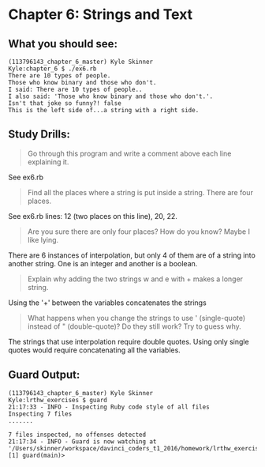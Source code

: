 # Chapter 6: Strings and Text

## What you should see:
```
(113796143_chapter_6_master) Kyle Skinner
Kyle:chapter_6 $ ./ex6.rb
There are 10 types of people.
Those who know binary and those who don't.
I said: There are 10 types of people..
I also said: 'Those who know binary and those who don't.'.
Isn't that joke so funny?! false
This is the left side of...a string with a right side.
```


## Study Drills:
>Go through this program and write a comment above each line explaining it.

See ex6.rb

>Find all the places where a string is put inside a string. There are four places.

See ex6.rb lines: 12 (two places on this line), 20, 22.

>Are you sure there are only four places? How do you know? Maybe I like lying.

There are 6 instances of interpolation, but only 4 of them are of a string into another string.  One is an integer and another is a boolean.

>Explain why adding the two strings w and e with + makes a longer string.

Using the '+' between the variables concatenates the strings

>What happens when you change the strings to use ' (single-quote) instead of " (double-quote)? Do they still work? Try to guess why.

The strings that use interpolation require double quotes.  Using only single quotes would require concatenating all the variables.

## Guard Output:
```
(113796143_chapter_6_master) Kyle Skinner
Kyle:lrthw_exercises $ guard
21:17:33 - INFO - Inspecting Ruby code style of all files
Inspecting 7 files
.......

7 files inspected, no offenses detected
21:17:34 - INFO - Guard is now watching at '/Users/skinner/workspace/davinci_coders_t1_2016/homework/lrthw_exercises'
[1] guard(main)>
```
